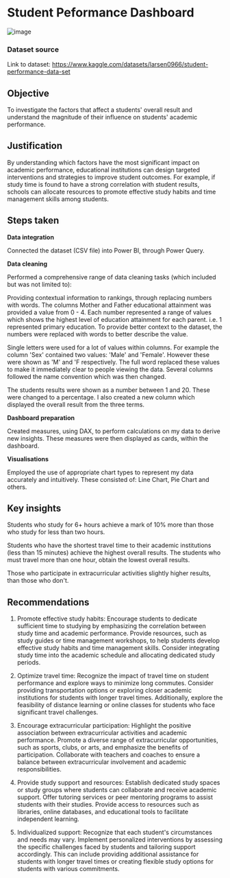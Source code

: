 # Student Peformance Dashboard
![image](https://github.com/mohammedwasim1/Student-Peformance-Dashboard/assets/121304144/0a868bf3-28fb-4559-a9e9-0686d0b17899)

### **Dataset source**
Link to dataset: https://www.kaggle.com/datasets/larsen0966/student-performance-data-set

## **Objective**

To investigate the factors that affect a students' overall result and understand the magnitude of their influence on students' academic performance.

## **Justification**

By understanding which factors have the most significant impact on academic performance, educational institutions can design targeted interventions and strategies to improve student outcomes. For example, if study time is found to have a strong correlation with student results, schools can allocate resources to promote effective study habits and time management skills among students.

## **Steps taken**

**Data integration**

Connected the dataset (CSV file) into Power BI, through Power Query.

**Data cleaning**

Performed a comprehensive range of data cleaning tasks (which included but was not limited to):

Providing contextual information to rankings, through replacing numbers with words. The columns Mother and Father educational attainment was provided a value from 0 - 4. Each number represented a range of values which shows the highest level of education attainment for each parent. i.e. 1 represented primary education. To provide better context to the dataset, the numbers were replaced with words to better describe the value.

Single letters were used for a lot of values within columns. For example the column 'Sex' contained two values: 'Male' and 'Female'. However these were shown as 'M' and 'F respectively. The full word replaced these values to make it immediately clear to people viewing the data. Several columns followed the name convention which was then changed. 

The students results were shown as a number between 1 and 20. These were changed to a percentage. I also created a new column which displayed the overall result from the three terms.

**Dashboard preparation**

Created measures, using DAX, to perform calculations on my data to derive new insights. These measures were then displayed as cards, within the dashboard.
  
**Visualisations**
  
Employed the use of appropriate chart types to represent my data accurately and intuitively. These consisted of: Line Chart, Pie Chart and others.
  
## **Key insights**

Students who study for 6+ hours achieve a mark of 10% more than those who study for less than two hours.

Students who have the shortest travel time to their academic institutions (less than 15 minutes) achieve the highest overall results. The students who must travel more than one hour, obtain the lowest overall results.

Those who participate in extracurricular activities slightly higher results, than those who don't.

## **Recommendations**

1. Promote effective study habits: Encourage students to dedicate sufficient time to studying by emphasizing the correlation between study time and academic performance. Provide resources, such as study guides or time management workshops, to help students develop effective study habits and time management skills. Consider integrating study time into the academic schedule and allocating dedicated study periods.

2. Optimize travel time: Recognize the impact of travel time on student performance and explore ways to minimize long commutes. Consider providing transportation options or exploring closer academic institutions for students with longer travel times. Additionally, explore the feasibility of distance learning or online classes for students who face significant travel challenges.

3. Encourage extracurricular participation: Highlight the positive association between extracurricular activities and academic performance. Promote a diverse range of extracurricular opportunities, such as sports, clubs, or arts, and emphasize the benefits of participation. Collaborate with teachers and coaches to ensure a balance between extracurricular involvement and academic responsibilities.

4. Provide study support and resources: Establish dedicated study spaces or study groups where students can collaborate and receive academic support. Offer tutoring services or peer mentoring programs to assist students with their studies. Provide access to resources such as libraries, online databases, and educational tools to facilitate independent learning.

5. Individualized support: Recognize that each student's circumstances and needs may vary. Implement personalized interventions by assessing the specific challenges faced by students and tailoring support accordingly. This can include providing additional assistance for students with longer travel times or creating flexible study options for students with various commitments.
